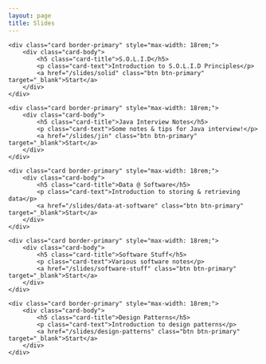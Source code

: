```yaml
---
layout: page
title: Slides
---
```


<div class="card-deck">

    <div class="card border-primary" style="max-width: 18rem;">
        <div class="card-body">
            <h5 class="card-title">S.O.L.I.D</h5>
            <p class="card-text">Introduction to S.O.L.I.D Principles</p>
            <a href="/slides/solid" class="btn btn-primary" target="_blank">Start</a>
        </div>
    </div>

    <div class="card border-primary" style="max-width: 18rem;">
        <div class="card-body">
            <h5 class="card-title">Java Interview Notes</h5>
            <p class="card-text">Some notes & tips for Java interview!</p>
            <a href="/slides/jin" class="btn btn-primary" target="_blank">Start</a>
        </div>
    </div>

    <div class="card border-primary" style="max-width: 18rem;">
        <div class="card-body">
            <h5 class="card-title">Data @ Software</h5>
            <p class="card-text">Introduction to storing & retrieving data</p>
            <a href="/slides/data-at-software" class="btn btn-primary" target="_blank">Start</a>
        </div>
    </div>

    <div class="card border-primary" style="max-width: 18rem;">
        <div class="card-body">
            <h5 class="card-title">Software Stuff</h5>
            <p class="card-text">Various software notes</p>
            <a href="/slides/software-stuff" class="btn btn-primary" target="_blank">Start</a>
        </div>
    </div>

    <div class="card border-primary" style="max-width: 18rem;">
        <div class="card-body">
            <h5 class="card-title">Design Patterns</h5>
            <p class="card-text">Introduction to design patterns</p>
            <a href="/slides/design-patterns" class="btn btn-primary" target="_blank">Start</a>
        </div>
    </div>

</div>